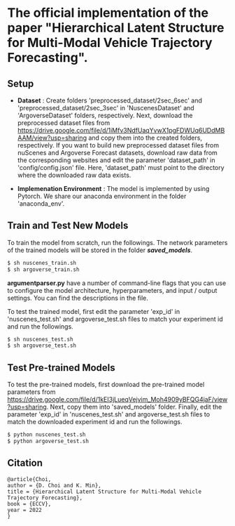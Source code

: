 # The official implementation of the paper "Hierarchical Latent Structure for Multi-Modal Vehicle Trajectory Forecasting".

## Setup
 
+ **Dataset** : Create folders 'preprocessed_dataset/2sec_6sec' and 'preprocessed_dataset/2sec_3sec' in 
'NuscenesDataset' and 'ArgoverseDataset' folders, respectively. Next, download the preprocessed dataset files from https://drive.google.com/file/d/1iMfv3NdfUaqYvwX1pgFDWUq6UDdMBAAM/view?usp=sharing and copy them into the created folders, respectively. If you want to build new preprocessed dataset files from nuScenes and Argoverse Forecast datasets, download raw data from the corresponding websites and edit the parameter 'dataset_path' in 'config/config.json' file. Here, 'dataset_path' must point to the directory where the downloaded raw data exists. 


+ **Implemenation Environment** : The model is implemented by using Pytorch. We share our anaconda environment in the folder 'anaconda_env'.


## Train and Test New Models
To train the model from scratch, run the followings. The network parameters of the trained models will be stored in the folder ***saved_models***.
```sh
$ sh nuscenes_train.sh
$ sh argoverse_train.sh
```

**argumentparser.py** have a number of command-line flags that you can use to configure the model architecture, hyperparameters, and input / output settings. You can find the descriptions in the file.


To test the trained model, first edit the parameter 'exp_id' in 'nuscenes_test.sh' and argoverse_test.sh files to match your experiment id and run the followings.
```sh
$ sh nuscenes_test.sh
$ sh argoverse_test.sh
```

## Test Pre-trained Models
To test the pre-trained models, first download the pre-trained model parameters from https://drive.google.com/file/d/1kEI3jLueqVejvim_Moh4909yBFQG4jaF/view?usp=sharing. Next, copy them into 'saved_models' folder. Finally, edit the parameter 'exp_id' in 'nuscenes_test.sh' and argoverse_test.sh files to match the downloaded experiment id and run the followings.
```sh
$ python nuscenes_test.sh
$ python argoverse_test.sh
```

## Citation
```
@article{Choi,
author = {D. Choi and K. Min},
title = {Hierarchical Latent Structure for Multi-Modal Vehicle Trajectory Forecasting},
book = {ECCV},
year = 2022
}
```
